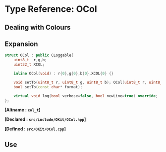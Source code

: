 # Type Reference: OCol
## Dealing with Colours

## Expansion
```cpp
struct OCol : public CLoggable{
	uint8_t  r,g,b;
	uint32_t XCOL;

	inline OCol(void) : r{0},g{0},b{0},XCOL{0} {}

	void setTo(uint8_t r, uint8_t g, uint8_t b); OCol(uint8_t r, uint8_t g, uint8_t b);
	bool setTo(const char* format);

	virtual void log(bool verbose=false, bool newLine=true) override;
};
```
**[Altname  : `col_t`]**

**[Declared : `src/include/OKit/OCol.hpp`]**

**[Defined  : `src/OKit/OCol.cpp`]**

## Use